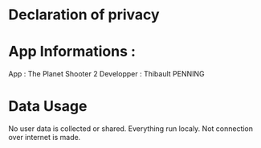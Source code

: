 # Declaration of privacy

# App Informations :
App : The Planet Shooter 2
Developper : Thibault PENNING


# Data Usage

No user data is collected or shared.
Everything run localy.
Not connection over internet is made.